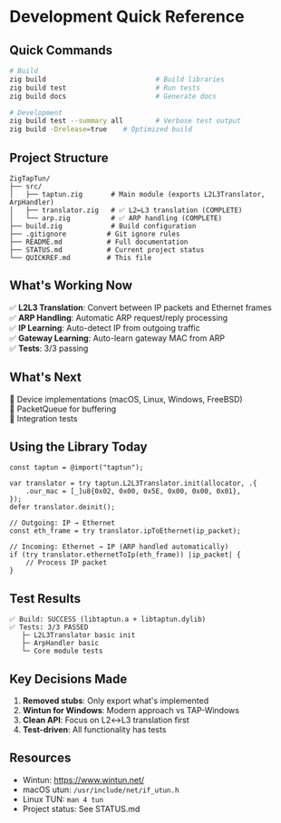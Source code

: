 # Development Quick Reference

## Quick Commands

```bash
# Build
zig build                           # Build libraries
zig build test                      # Run tests
zig build docs                      # Generate docs

# Development
zig build test --summary all        # Verbose test output
zig build -Drelease=true    # Optimized build
```

## Project Structure

```
ZigTapTun/
├── src/
│   ├── taptun.zig       # Main module (exports L2L3Translator, ArpHandler)
│   ├── translator.zig   # ✅ L2↔L3 translation (COMPLETE)
│   └── arp.zig          # ✅ ARP handling (COMPLETE)
├── build.zig            # Build configuration
├── .gitignore          # Git ignore rules
├── README.md           # Full documentation
├── STATUS.md           # Current project status
└── QUICKREF.md         # This file
```

## What's Working Now

✅ **L2L3 Translation**: Convert between IP packets and Ethernet frames  
✅ **ARP Handling**: Automatic ARP request/reply processing  
✅ **IP Learning**: Auto-detect IP from outgoing traffic  
✅ **Gateway Learning**: Auto-learn gateway MAC from ARP  
✅ **Tests**: 3/3 passing  

## What's Next

🚧 Device implementations (macOS, Linux, Windows, FreeBSD)  
🚧 PacketQueue for buffering  
🚧 Integration tests  

## Using the Library Today

```zig
const taptun = @import("taptun");

var translator = try taptun.L2L3Translator.init(allocator, .{
    .our_mac = [_]u8{0x02, 0x00, 0x5E, 0x00, 0x00, 0x01},
});
defer translator.deinit();

// Outgoing: IP → Ethernet
const eth_frame = try translator.ipToEthernet(ip_packet);

// Incoming: Ethernet → IP (ARP handled automatically)
if (try translator.ethernetToIp(eth_frame)) |ip_packet| {
    // Process IP packet
}
```

## Test Results

```
✅ Build: SUCCESS (libtaptun.a + libtaptun.dylib)
✅ Tests: 3/3 PASSED
   ├─ L2L3Translator basic init
   ├─ ArpHandler basic
   └─ Core module tests
```

## Key Decisions Made

1. **Removed stubs**: Only export what's implemented
2. **Wintun for Windows**: Modern approach vs TAP-Windows
3. **Clean API**: Focus on L2↔L3 translation first
4. **Test-driven**: All functionality has tests

## Resources

- Wintun: https://www.wintun.net/
- macOS utun: `/usr/include/net/if_utun.h`
- Linux TUN: `man 4 tun`
- Project status: See STATUS.md
